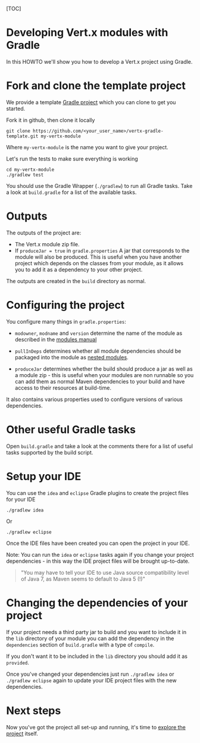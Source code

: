 <!--
This work is licensed under the Creative Commons Attribution-ShareAlike 3.0 Unported License.
To view a copy of this license, visit http://creativecommons.org/licenses/by-sa/3.0/ or send
a letter to Creative Commons, 444 Castro Street, Suite 900, Mountain View, California, 94041, USA.
-->

[TOC]

# Developing Vert.x modules with Gradle

In this HOWTO we'll show you how to develop a Vert.x project using Gradle.

# Fork and clone the template project

We provide a template [Gradle project](https://github.com/vert-x/vertx-gradle-template) which you can clone to get you started.

Fork it in github, then clone it locally

    git clone https://github.com/<your_user_name>/vertx-gradle-template.git my-vertx-module

Where `my-vertx-module` is the name you want to give your project.

Let's run the tests to make sure everything is working

    cd my-vertx-module
    ./gradlew test

You should use the Gradle Wrapper (`./gradlew`) to run all Gradle tasks. Take a look at `build.gradle` for a list of the available tasks.

# Outputs

The outputs of the project are:

* The Vert.x module zip file.
* If `produceJar = true` in `gradle.properties` A jar that corresponds to the module will also be produced. This is useful when you have another project which depends on the classes from your module, as it allows you to add it as a dependency to your other project.

The outputs are created in the `build` directory as normal.

# Configuring the project

You configure many things in `gradle.properties`:

* `modowner`, `modname` and `version` determine the name of the module as described in the [modules manual](mods_manual.html#mod-id)

* `pullInDeps` determines whether all module dependencies should be packaged into the module as [nested modules](mods_manual.html#nested-mods). 

* `produceJar` determines whether the build should produce a jar as well as a module zip - this is useful when your modules are non runnable so you can add them as normal Maven dependencies to your build and have access to their resources at build-time.

It also contains various properties used to configure versions of various dependencies.


# Other useful Gradle tasks

Open `build.gradle` and take a look at the comments there for a list of useful tasks supported by the build script.

# Setup your IDE

You can use the `idea` and `eclipse` Gradle plugins to create the project files for your IDE

    ./gradlew idea

Or

    ./gradlew eclipse

Once the IDE files have been created you can open the project in your IDE.

Note: You can run the `idea` or `eclipse` tasks again if you change your project dependencies - in this way the IDE project files will be brought up-to-date.

> "You may have to tell your IDE to use Java source compatibility level of Java 7, as Maven seems to default to Java 5 (!)"

# Changing the dependencies of your project

If your project needs a third party jar to build and you want to include it in the `lib` directory of your module you can add the dependency in the `dependencies` section of `build.gradle` with a type of `compile`.

If you don't want it to be included in the `lib` directory you should add it as `provided`.

Once you've changed your dependencies just run `./gradlew idea` or `./gradlew eclipse` again to update your IDE project files with the new dependencies.



# Next steps

Now you've got the project all set-up and running, it's time to [explore the project](example_project.html) itself.



